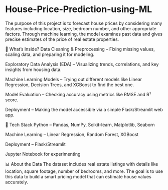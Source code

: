 # House-Price-Prediction-using-ML
The purpose of this project is to forecast house prices by considering many features including location, size, bedroom number, and other appropriate factors. Through machine learning, the model examines past data and gives precise estimates of the price of real estate properties.

📌 What’s Inside? Data Cleaning & Preprocessing – Fixing missing values, scaling data, and preparing it for modeling.

Exploratory Data Analysis (EDA) – Visualizing trends, correlations, and key insights from housing data.

Machine Learning Models – Trying out different models like Linear Regression, Decision Trees, and XGBoost to find the best one.

Model Evaluation – Checking accuracy using metrics like RMSE and R² score.

Deployment – Making the model accessible via a simple Flask/Streamlit web app.

🚀 Tech Stack Python – Pandas, NumPy, Scikit-learn, Matplotlib, Seaborn

Machine Learning – Linear Regression, Random Forest, XGBoost

Deployment – Flask/Streamlit

Jupyter Notebook for experimenting

📊 About the Data The dataset includes real estate listings with details like location, square footage, number of bedrooms, and more. The goal is to use this data to build a smart pricing model that can estimate house values accurately.
